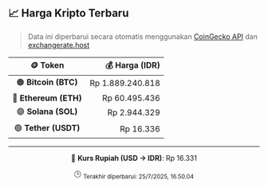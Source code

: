 

<!-- HARGA_KRIPTO -->
## 📈 Harga Kripto Terbaru

> Data ini diperbarui secara otomatis menggunakan [CoinGecko API](https://www.coingecko.com/) dan [exchangerate.host](https://exchangerate.host/)

<div align="center">

| 🪙 Token | 💰 Harga (IDR) |
|:------:|---------------:|
| 🟠 **Bitcoin (BTC)**   | Rp 1.889.240.818 |
| 🔵 **Ethereum (ETH)**  | Rp 60.495.436 |
| 🟣 **Solana (SOL)**    | Rp 2.944.329 |
| 🟢 **Tether (USDT)**   | Rp 16.336 |

---

💱 **Kurs Rupiah (USD → IDR)**: Rp 16.331

🕒 <sub>Terakhir diperbarui: 25/7/2025, 16.50.04</sub>

</div>
<!-- /HARGA_KRIPTO -->